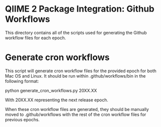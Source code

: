 # QIIME 2 Package Integration: Github Workflows

This directory contains all of the scripts used for generating the Github workflow files for each epoch.

# Generate cron workflows

This script will generate cron workflow files for the provided epoch for both Mac OS and Linux.
It should be run within .github/workflows/bin in the following format:

python generate_cron_workflows.py 20XX.XX

With 20XX.XX representing the next release epoch.

When these cron workflow files are generated, they should be manually moved to .github/workflows with the rest of the cron workflow files for previous epochs.
